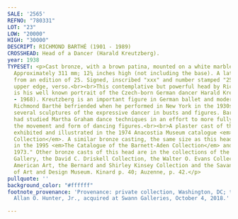 ```yaml
---
SALE: '2565'
REFNO: "780331"
LOT: "23"
LOW: "20000"
HIGH: "30000"
DESCRIPT: RICHMOND BARTHÉ (1901 - 1989)
CROSSHEAD: Head of a Dancer (Harald Kreutzberg).
year: 1938
TYPESET: <p>Cast bronze, with a brown patina, mounted on a white marble base, 1937.
  Approximately 311 mm; 12¼ inches high (not including the base). A later casting,
  from an edition of 25. Signed, inscribed "xxx" and number stamped "25" along the
  upper edge, verso.<br><br>This contemplative but powerful head by Richmond Barthé
  is his well known portrait of the Czech-born German dancer Harald Kreutzberg (1902
  - 1968). Kreutzberg is an important figure in German ballet and modern dance whom
  Richmond Barthé befriended when he performed in New York in the 1930s. Barthé made
  several sculptures of the expressive dancer in busts and figures. Barthé himself
  had studied Martha Graham dance techniques in an effort to more fully understand
  the movement and form of dancing figures.<br><br>A plaster cast of this head was
  exhibited and illustrated in the 1974 Anacostia Museum catalogue <em>The Barnett-Aden
  Collection</em>. A similar bronze casting, the same size as this head, is illustrated
  in the 1995 <em>The Catalogue of the Barnett-Aden Collection</em> and dated "circa
  1973." Other bronze casts of this head are in the collections of the National Portrait
  Gallery, the David C. Driskell Collection, the Walter O. Evans Collection of African
  American Art, the Bernard and Shirley Kinsey Collection and the Savannah College
  of Art and Design Museum. Kinard p. 40; Auzenne, p. 42.</p>
pullquote: ''
background_color: "#ffffff"
footnote_provenance: 'Provenance: private collection, Washington, DC; the estate of
  Allan O. Hunter, Jr., acquired at Swann Galleries, October 4, 2018.'

---
```

